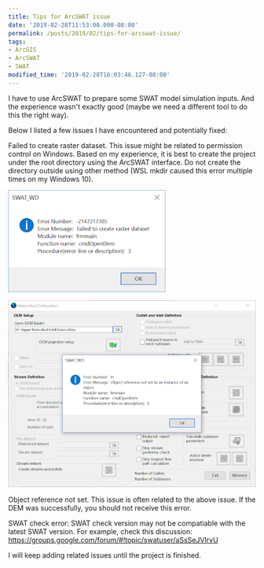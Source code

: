 ```yaml
---
title: Tips for ArcSWAT issue
date: '2019-02-28T11:53:00.000-08:00'
permalink: /posts/2019/02/tips-for-arcswat-issue/
tags:
- ArcGIS
- ArcSWAT
- SWAT
modified_time: '2019-02-28T16:03:46.127-08:00'
---
```


I have to use ArcSWAT to prepare some SWAT model simulation inputs. And the experience wasn't exactly good (maybe we need a different tool to do this the right way).

Below I listed a few issues I have encountered and potentially fixed:

Failed to create raster dataset. This issue might be related to permission control on Windows.
Based on my experience, it is best to create the project under the root directory using the ArcSWAT interface. Do not create the directory outside using other method (WSL mkdir caused this error multiple times on my Windows 10).

![Figure 1](https://github.com/changliao/changliao.github.io/blob/main/_figure/swat_error01.png?raw=true)

![Figure 2](https://github.com/changliao/changliao.github.io/blob/main/_figure/swat_error02.png?raw=true)

Object reference not set. This issue is often related to the above issue. If the DEM was successfully, you should not receive this error.



SWAT check error: SWAT check version may not be compatiable with the latest SWAT version. For example, check this discussion: https://groups.google.com/forum/#!topic/swatuser/aSsSeJVIrvU

I will keep adding related issues until the project is finished.
